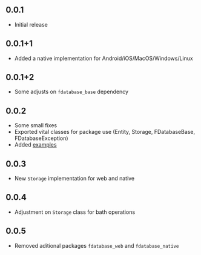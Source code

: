 ## 0.0.1

* Initial release

## 0.0.1+1

* Added a native implementation for Android/iOS/MacOS/Windows/Linux

## 0.0.1+2

* Some adjusts on `fdatabase_base` dependency

## 0.0.2

* Some small fixes
* Exported vital classes for package use (Entity, Storage, FDatabaseBase, FDatabaseException)
* Added [examples](https://pub.dev/packages/fdatabase/example)

## 0.0.3

* New `Storage` implementation for web and native	

## 0.0.4

* Adjustment on `Storage` class for bath operations

## 0.0.5

* Removed aditional packages `fdatabase_web` and `fdatabase_native`
